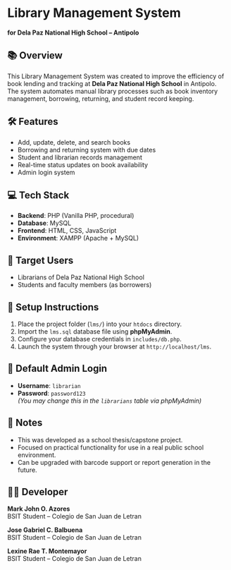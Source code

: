 # Library Management System  
**for Dela Paz National High School – Antipolo**

## 📚 Overview
This Library Management System was created to improve the efficiency of book lending and tracking at **Dela Paz National High School** in Antipolo. The system automates manual library processes such as book inventory management, borrowing, returning, and student record keeping.

## 🛠 Features
- Add, update, delete, and search books
- Borrowing and returning system with due dates
- Student and librarian records management
- Real-time status updates on book availability
- Admin login system

## 💻 Tech Stack
- **Backend**: PHP (Vanilla PHP, procedural)
- **Database**: MySQL
- **Frontend**: HTML, CSS, JavaScript
- **Environment**: XAMPP (Apache + MySQL)

## 🏫 Target Users
- Librarians of Dela Paz National High School
- Students and faculty members (as borrowers)

## 🚀 Setup Instructions
1. Place the project folder (`lms/`) into your `htdocs` directory.
2. Import the `lms.sql` database file using **phpMyAdmin**.
3. Configure your database credentials in `includes/db.php`.
4. Launch the system through your browser at `http://localhost/lms`.

## 🔐 Default Admin Login
- **Username**: `librarian`
- **Password**: `password123`  
*(You may change this in the `librarians` table via phpMyAdmin)*

## 📌 Notes
- This was developed as a school thesis/capstone project.
- Focused on practical functionality for use in a real public school environment.
- Can be upgraded with barcode support or report generation in the future.

## 👨‍💻 Developer
**Mark John O. Azores**  
BSIT Student – Colegio de San Juan de Letran 

**Jose Gabriel C. Balbuena**  
BSIT Student – Colegio de San Juan de Letran  

**Lexine Rae T. Montemayor**  
BSIT Student – Colegio de San Juan de Letran  

